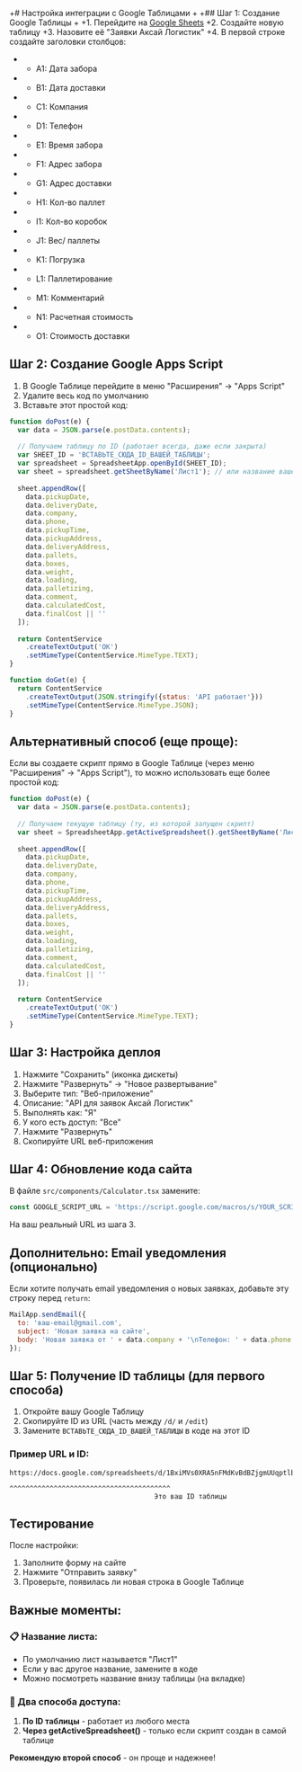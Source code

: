 +# Настройка интеграции с Google Таблицами
+
+## Шаг 1: Создание Google Таблицы
+
+1. Перейдите на [Google Sheets](https://sheets.google.com)
+2. Создайте новую таблицу
+3. Назовите её "Заявки Аксай Логистик"
+4. В первой строке создайте заголовки столбцов:
+   - A1: Дата забора
+   - B1: Дата доставки
+   - C1: Компания
+   - D1: Телефон
+   - E1: Время забора
+   - F1: Адрес забора
+   - G1: Адрес доставки
+   - H1: Кол-во паллет
+   - I1: Кол-во коробок
+   - J1: Вес/ паллеты
+   - K1: Погрузка
+   - L1: Паллетирование
+   - M1: Комментарий
+   - N1: Расчетная стоимость
+   - O1: Стоимость доставки

## Шаг 2: Создание Google Apps Script

1. В Google Таблице перейдите в меню "Расширения" → "Apps Script"
2. Удалите весь код по умолчанию
3. Вставьте этот простой код:

```javascript
function doPost(e) {
  var data = JSON.parse(e.postData.contents);
  
  // Получаем таблицу по ID (работает всегда, даже если закрыта)
  var SHEET_ID = 'ВСТАВЬТЕ_СЮДА_ID_ВАШЕЙ_ТАБЛИЦЫ';
  var spreadsheet = SpreadsheetApp.openById(SHEET_ID);
  var sheet = spreadsheet.getSheetByName('Лист1'); // или название вашего листа
  
  sheet.appendRow([
    data.pickupDate,
    data.deliveryDate,
    data.company,
    data.phone,
    data.pickupTime,
    data.pickupAddress,
    data.deliveryAddress,
    data.pallets,
    data.boxes,
    data.weight,
    data.loading,
    data.palletizing,
    data.comment,
    data.calculatedCost,
    data.finalCost || ''
  ]);
  
  return ContentService
    .createTextOutput('OK')
    .setMimeType(ContentService.MimeType.TEXT);
}

function doGet(e) {
  return ContentService
    .createTextOutput(JSON.stringify({status: 'API работает'}))
    .setMimeType(ContentService.MimeType.JSON);
}
```

## Альтернативный способ (еще проще):

Если вы создаете скрипт прямо в Google Таблице (через меню "Расширения" → "Apps Script"), то можно использовать еще более простой код:

```javascript
function doPost(e) {
  var data = JSON.parse(e.postData.contents);
  
  // Получаем текущую таблицу (ту, из которой запущен скрипт)
  var sheet = SpreadsheetApp.getActiveSpreadsheet().getSheetByName('Лист1');
  
  sheet.appendRow([
    data.pickupDate,
    data.deliveryDate,
    data.company,
    data.phone,
    data.pickupTime,
    data.pickupAddress,
    data.deliveryAddress,
    data.pallets,
    data.boxes,
    data.weight,
    data.loading,
    data.palletizing,
    data.comment,
    data.calculatedCost,
    data.finalCost || ''
  ]);
  
  return ContentService
    .createTextOutput('OK')
    .setMimeType(ContentService.MimeType.TEXT);
}
```

## Шаг 3: Настройка деплоя

1. Нажмите "Сохранить" (иконка дискеты)
2. Нажмите "Развернуть" → "Новое развертывание"
3. Выберите тип: "Веб-приложение"
4. Описание: "API для заявок Аксай Логистик"
5. Выполнять как: "Я"
6. У кого есть доступ: "Все"
7. Нажмите "Развернуть"
8. Скопируйте URL веб-приложения

## Шаг 4: Обновление кода сайта

В файле `src/components/Calculator.tsx` замените:
```javascript
const GOOGLE_SCRIPT_URL = 'https://script.google.com/macros/s/YOUR_SCRIPT_ID/exec';
```

На ваш реальный URL из шага 3.

## Дополнительно: Email уведомления (опционально)

Если хотите получать email уведомления о новых заявках, добавьте эту строку перед `return`:

```javascript
MailApp.sendEmail({
  to: 'ваш-email@gmail.com',
  subject: 'Новая заявка на сайте',
  body: 'Новая заявка от ' + data.company + '\nТелефон: ' + data.phone + '\nСтоимость: ' + data.calculatedCost + ' ₽'
});
```

## Шаг 5: Получение ID таблицы (для первого способа)

1. Откройте вашу Google Таблицу
2. Скопируйте ID из URL (часть между `/d/` и `/edit`)
3. Замените `ВСТАВЬТЕ_СЮДА_ID_ВАШЕЙ_ТАБЛИЦЫ` в коде на этот ID

### Пример URL и ID:
```
https://docs.google.com/spreadsheets/d/1BxiMVs0XRA5nFMdKvBdBZjgmUUqptlbs74OgvE2upms/edit
                                    ^^^^^^^^^^^^^^^^^^^^^^^^^^^^^^^^^^^^^^^^
                                    Это ваш ID таблицы
```

## Тестирование

После настройки:
1. Заполните форму на сайте
2. Нажмите "Отправить заявку"
3. Проверьте, появилась ли новая строка в Google Таблице

## Важные моменты:

### **📋 Название листа:**
- По умолчанию лист называется "Лист1"
- Если у вас другое название, замените в коде
- Можно посмотреть название внизу таблицы (на вкладке)

### **🔄 Два способа доступа:**
1. **По ID таблицы** - работает из любого места
2. **Через getActiveSpreadsheet()** - только если скрипт создан в самой таблице

**Рекомендую второй способ** - он проще и надежнее!